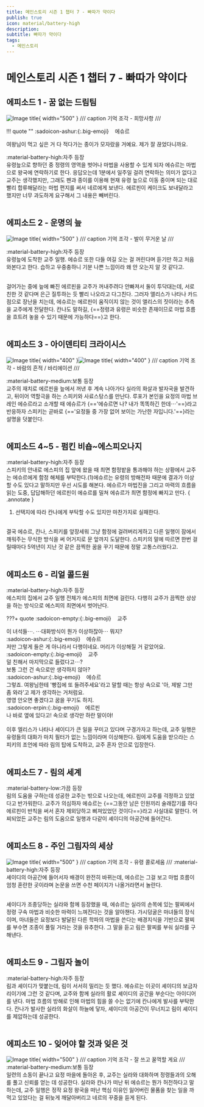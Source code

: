 ```yaml
---
title: 메인스토리 시즌 1 챕터 7 - 빠따가 약이다
publish: true
icon: material/battery-high
description:
subtitle: 빠따가 약이다
tags:
  - 메인스토리
---
```


# 메인스토리 시즌 1 챕터 7 - 빠따가 약이다

## 에피소드 1 - 꿈 없는 드림팀
![Image title](https://vitamink1.github.io/ashur-note/assets/story/s1_main_c7_1.png){ width="500" }
/// caption
기억 조각 - 희망사항
///

!!! quote ""
    :sadoicon-ashur:{:.big-emoji} &nbsp;&nbsp;&nbsp;<span class="tag-box" data-sado="ashur">에슈르</span><br>
    <div class="speech-bubble">
        여왕님이 먹고 싶은 거 다 적다가는 종이가 모자랐을 거예요. 제가 잘 끊었다니까요.
    </div>

<span class="badge badge-version"><span class="badge-icon">:material-battery-high:</span>자주 등장</span>
<br>
유령늪으로 향하던 중 정령의 영역을 벗어나 마법을 사용할 수 있게 되자 에슈르는 마법으로 왕국에 연락하기로 한다. 응답오는데 1분에서 일주일 걸려 연락하는 의미가 없다고 교주는 생각했지만, 그래도 펜과 종이를 이용해 현재 유령 늪으로 이동 중이며 되는 대로 빨리 합류해달라는 마법 편지를 써서 네르에게 보낸다. 에르핀이 케이크도 보내달라고 했지만 너무 과도하게 요구해서 그 내용은 빼버린다.
<br>
<br>

## 에피소드 2 - 운명의 늪
![Image title](https://vitamink1.github.io/ashur-note/assets/story/s1_main_c7_2.png){ width="500" }
/// caption
기억 조각 - 발이 무거운 날
///

<span class="badge badge-version"><span class="badge-icon">:material-battery-high:</span>자주 등장</span>
<br>
유령늪에 도착한 교주 일행. 에슈르 또한 다들 여길 오는 걸 꺼린다며 듣기만 하고 처음 와본다고 한다. 습하고 우중충하니 기분 나쁜 느낌이라 왜 안 오는지 알 것 같다고. 

<br>
걸어가는 중에 늪에 빠진 에르핀을 교주가 꺼내주려다 안빠져서 둘이 투닥대는데, 서로 친한 것 같다며 은근 질투하는 듯 빨리 나오라고 다그친다. 그러자 앨리스가 나타나 카드 점으로 장난을 치는데, 에슈르는 에르핀이 움직이지 않는 것이 앨리스의 짓이라는 추측을 교주에게 전달한다. 칸나도 말하길, {==정령과 유령은 비슷한 존재이므로 마법 흐름을 흐트려 놓을 수 있기 때문에 가능하다==}고 한다.
<br>
<br>

## 에피소드 3 - 아이덴티티 크라이시스
![Image title](https://vitamink1.github.io/ashur-note/assets/story/s1_main_c7_3.png){ width="400" }![Image title](https://vitamink1.github.io/ashur-note/assets/story/s1_main_c7_4.png){ width="400" }
/// caption
기억 조각 - 바람의 흔적 / 바리에이션
///

<span class="badge badge-version"><span class="badge-icon">:material-battery-medium:</span>보통 등장</span>
<br>
교주의 재치로 에르핀을 늪에서 꺼낸 후 계속 나아가다 실라의 화살과 발자국을 발견하고, 뒤이어 역할극을 하는 스피키와 사료스탕스를 만난다. 루포가 본인을 요정의 마법 브레인 에슈르라고 소개할 때 에슈르가 {=='에슈르면 나? 내가 똑똑하긴 한데⋯'==}라고 반응하자 스피키는 곧바로 {=='요정들 중 가장 없어 보이는 가난한 자입니다.'==}라는 설명을 덧붙인다.
<br>
<br>

## 에피소드 4~5 - 펌킨 비숍~에스피오나지
<span class="badge badge-version"><span class="badge-icon">:material-battery-high:</span>자주 등장</span>
<br>
스피키의 안내로 에스피의 집 앞에 왔을 때 최면 함정밭을 통과해야 하는 상황에서 교주는 에슈르에게 함정 해체를 부탁한다.(1)에슈르는 유령의 방해전파 때문에 결과가 이상할 수도 있다고 말하지만 우선 시도를 해본다. 에슈르가 마법진을 그리고 마력의 흐름을 읽는 도중, 답답해하던 에르핀이 에슈르를 밀쳐 에슈르가 최면 함정에 빠지고 만다. 
{ .annotate }

1. 선택지에 따라 칸나에게 부탁할 수도 있지만 마찬가지로 실패한다.

<br>
결국 에슈르, 칸나, 스피키를 앞장세워 그냥 함정에 걸려버리게하고 다른 일행이 잠에서 깨워주는 무식한 방식을 써 어거지로 문 앞까지 도달한다. 스피키의 말에 따르면 한번 걸릴때마다 5억년이 지난 것 같은 끔찍한 꿈을 꾸기 때문에 정말 고통스러웠다고.
<br>
<br>

## 에피소드 6 - 리얼 콜드원
<span class="badge badge-version"><span class="badge-icon">:material-battery-high:</span>자주 등장</span>
<br>
에스피의 집에서 교주 일행 전체가 에스피의 최면에 걸린다. 다행히 교주가 끔찍한 상상을 하는 방식으로 에스피의 최면에서 벗어난다. 

???+ quote
    :sadoicon-empty:{:.big-emoji} &nbsp;&nbsp;&nbsp;<span class="tag-box" data-sado="empty">교주</span><br>
    <div class="speech-bubble">
        이 녀석들⋯. ⋯대화방식이 뭔가 이상하잖아⋯ 뭐지?
    </div>
    :sadoicon-ashur:{:.big-emoji} &nbsp;&nbsp;&nbsp;<span class="tag-box" data-sado="ashur">에슈르</span><br>
    <div class="speech-bubble">
        저만 그렇게 들은 게 아니라서 다행이네요. 머리가 이상해질 거 같았어요.
    </div>
    :sadoicon-empty:{:.big-emoji} &nbsp;&nbsp;&nbsp;<span class="tag-box" data-sado="empty">교주</span><br>
    <div class="speech-bubble">
        덜 친해서 마지막으로 들렀다고⋯?<br>
        보통 그런 건 속으로만 생각하지 않아?
    </div>
    :sadoicon-ashur:{:.big-emoji} &nbsp;&nbsp;&nbsp;<span class="tag-box" data-sado="ashur">에슈르</span><br>
    <div class="speech-bubble">
        그렇죠. 여왕님한테 '빵집에 또 들려주세요'라고 말할 때는 항상 속으로 '아, 제발 그만 좀 와라'고 제가 생각하는 거처럼요.
    </div>
    <div class="mind-bubble">
        영영 안오면 좋겠다고 꿈을 꾸기도 하지.
    </div>
    :sadoicon-erpin:{:.big-emoji} &nbsp;&nbsp;&nbsp;<span class="tag-box" data-sado="erpin">에르핀</span><br>
    <div class="speech-bubble">
        나 바로 옆에 있다고! 속으로 생각만 하란 말이야!
    </div>
<br>
이후 엘리스가 나타나 셰이디가 큰 일을 꾸미고 있다며 구경가자고 하는데, 교주 일행은 유령들의 대화가 마치 필터가 없는 느낌이라며 이상해한다. 림에게 도움을 받으라는 스피키의 조언에 따라 림의 탑에 도착하고, 교주 혼자 안으로 입장한다.
<br>
<br>

## 에피소드 7 - 림의 세계
<span class="badge badge-version"><span class="badge-icon">:material-battery-low:</span>가끔 등장</span>
<br>
림의 도움을 구하는데 성공한 교주는 밖으로 나오는데, 에르핀이 교주를 걱정하고 있었다고 반가워한다. 교주가 의심하자 에슈르는 {==그동안 남은 인원끼리 술래잡기를 하다 에르핀이 반칙을 써서 혼자 제외당하고 삐져있었던 것이다==}라고 사실대로 말한다. 어찌되었든 교주는 림의 도움으로 일행과 다같이 셰이디의 아공간에 들어간다. 
<br>
<br>

## 에피소드 8 - 주인 그림자의 세상
![Image title](https://vitamink1.github.io/ashur-note/assets/story/s1_main_c7_5.png){ width="500" }
/// caption
기억 조각 - 유령 콜로세움
///
<span class="badge badge-version"><span class="badge-icon">:material-battery-high:</span>자주 등장</span>
<br>
셰이디의 아공간에 들어서자 배경이 완전히 바뀌는데, 에슈르는 그걸 보고 마법 흐름이 엄청 혼란한 곳이라며 논문을 쓰면 수천 페이지가 나올거라면서 놀란다. 

<br>
셰이디가 조종당하는 실라와 함께 등장했을 때, 에슈르는 실라의 손목에 있는 팔찌에서 정령 구속 마법과 비슷한 마력이 느껴진다는 것을 알아챈다. 가시덩굴은 마녀들의 장식이며, 마녀들은 요정보다 발달된 다른 학파의 마법을 쓴다는 배경지식을 기반으로 팔찌를 부수면 조종이 풀릴 거라는 것을 유추한다. 그 말을 듣고 림은 팔찌를 부숴 실라를 구해낸다.
<br>
<br>

## 에피소드 9 - 그림자 놀이
<span class="badge badge-version"><span class="badge-icon">:material-battery-high:</span>자주 등장</span>
<br>
림과 셰이디가 맞붙는데, 림이 서서히 밀리는 듯 했다. 에슈르는 이곳이 셰이디의 보금자리이기에 그런 것 같다며, 교주와 함께 실라의 활로 셰이디의 공간을 부순다는 아이디어를 낸다. 마법 흐름의 방해로 인해 마법의 힘을 쓸 수는 없기에 칸나에게 발사를 부탁한다. 칸나가 발사한 실라의 화살이 하늘에 닿자, 셰이디의 아공간이 무너지고 림이 셰이디를 제압하는데 성공한다.
<br>
<br>

## 에피소드 10 - 잊어야 할 것과 잊은 것
![Image title](https://vitamink1.github.io/ashur-note/assets/story/s1_main_c7_6.png){ width="500" }
/// caption
기억 조각 - 잘 쓰고 꿀꺽할 게요
///
<span class="badge badge-version"><span class="badge-icon">:material-battery-medium:</span>보통 등장</span>
<br>
일련의 소동이 끝나고 요정 마을에 돌아온 후, 교주는 실라와 대화하며 정령들과의 오해를 풀고 신뢰를 얻는 데 성공한다. 실라와 칸나가 떠난 뒤 에슈르는 뭔가 허전하다고 말하는데, 교주 일행은 정작 요정 왕국을 떠난 핵심 이유인 잃어버린 물품을 찾는 일을 까먹고 있었다는 걸 뒤늦게 깨달아버리고 네르의 꾸중을 듣게 된다.
<br>
<br>
